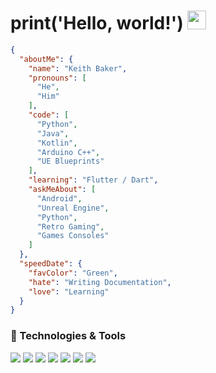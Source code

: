# print('Hello, world!') <img src="https://raw.githubusercontent.com/MartinHeinz/MartinHeinz/master/wave.gif" width="30px">


```json
{
  "aboutMe": {
    "name": "Keith Baker",
    "pronouns": [
      "He",
      "Him"
    ],
    "code": [
      "Python",
      "Java",
      "Kotlin",
      "Arduino C++",
      "UE Blueprints"
    ],
    "learning": "Flutter / Dart",
    "askMeAbout": [
      "Android",
      "Unreal Engine",
      "Python",
      "Retro Gaming",
      "Games Consoles"
    ]
  },
  "speedDate": {
    "favColor": "Green",
    "hate": "Writing Documentation",
    "love": "Learning"
  }
}
```


### 🔧 Technologies & Tools

![](https://img.shields.io/badge/OS-Linux-informational?style=flat&logo=data:image/svg%2bxml;base64,<BASE64_DATA>)
![](https://img.shields.io/badge/Editor-VSCode-informational?style=flat&logo=data:image/svg%2bxml;base64,<BASE64_DATA>)
![](https://img.shields.io/badge/Code-Java-informational?style=flat&logo=<LOGO_NAME>&logoColor=white&color=2bbc8a)
![](https://img.shields.io/badge/Code-Python-informational?style=flat&logo=<LOGO_NAME>&logoColor=white&color=2bbc8a)
![](https://img.shields.io/badge/Code-Kotlin-informational?style=flat&logo=<LOGO_NAME>&logoColor=white&color=2bbc8a)
![](https://img.shields.io/badge/Shell-Bash-informational?style=flat&logo=<LOGO_NAME>&logoColor=white&color=2bbc8a)
![](https://img.shields.io/badge/Arduino-C++-informational?style=flat&logo=<LOGO_NAME>&logoColor=white&color=2bbc8a)


